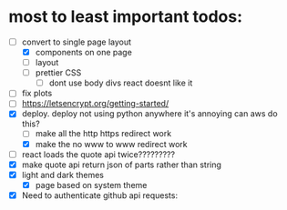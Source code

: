 # most to least important todos:
- [ ] convert to single page layout
  - [x] components on one page
  - [ ] layout
  - [ ] prettier CSS
    - [ ] dont use body divs react doesnt like it
- [ ] fix plots
- [ ] https://letsencrypt.org/getting-started/
- [x] deploy. deploy not using python anywhere it's annoying can aws do this?
  - [ ] make all the http https redirect work
  - [x] make the no www to www redirect work
- [ ] react loads the quote api twice?????????
- [x] make quote api return json of parts rather than string
- [x] light and dark themes
  - [x] page based on system theme
- [x] Need to authenticate github api requests:
